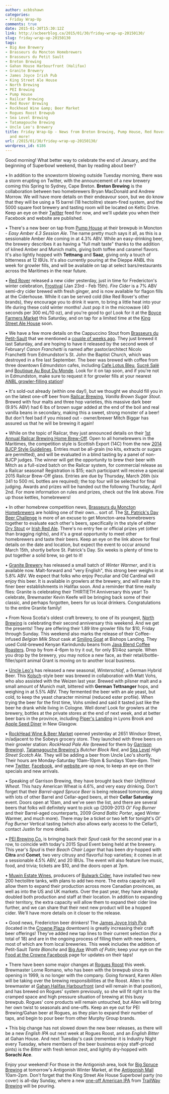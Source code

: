 ```yaml
---
author: acbbshawn
categories:
- Friday Wrap-Up
comments: true
date: 2015-01-30T15:30:12Z
link: http://acbeerblog.ca/2015/01/30/friday-wrap-up-20150130/
slug: friday-wrap-up-20150130
tags:
- Big Axe Brewery
- Brasseurs du Moncton Homebrewers
- Brasseurs du Petit Sault
- Breton Brewing
- Gahan House Harbourfront (Halifax)
- Granite Brewery
- James Joyce Irish Pub
- King Street Ale House
- North Brewing
- PEI Brewing
- Pump House
- Railcar Brewing
- Red Rover Brewing
- Rockhead Wine &amp; Beer Market
- Rogues Roost Brewpub
- Sea Level Brewing
- Tatamagouche Brewing
- Uncle Leo's Brewery
title: Friday Wrap-Up - News from Breton Brewing, Pump House, Red Rover, Petit-Sault,
  and more!
url: /2015/01/30/friday-wrap-up-20150130/
wordpress_id: 6186
---
```


Good morning! What better way to celebrate the end of January, and the beginning of Superbowl weekend, than by reading about beer?

• In addition to the snowstorm blowing outside Tuesday morning, there was a storm erupting on Twitter, with the announcement of a new brewery coming this Spring to Sydney, Cape Breton. **Breton Brewing** is the collaboration between two homebrewers Bryan MacDonald and Andrew Morrow. We will have more details on their endeavour soon, but we do know that they will be using a 15 barrel (18 hectolitre) steam-fired system, and the 5000 square foot brewery and tasting room will be located on Keltic Drive. Keep an eye on their [Twitter](https://twitter.com/bretonbrewing) feed for now, and we'll update you when their Facebook and website are published.

• There's a new beer on tap from [Pump House](http://beer.pumphousebrewery.ca/) at their brewpub in Moncton - _Easy Amber 4.3 Session Ale_. The name pretty much says it all, as this is a sessionable Amber Ale coming in at 4.3% ABV. While an easy-drinking beer, the brewery describes it as having a "full malt taste" thanks to the addition of kilned Amber and Munich malts, giving both toffee and caramel flavors. It's also lightly hopped with **Tettnang** and **Saaz**, giving only a touch of bitterness at 12 IBUs. It's also currently pouring at the Dieppe ANBL this week for growler fills, and will be available on tap at select bars/restaurants across the Maritimes in the near future.

• [Red Rover](http://www.redroverbrew.com/) released a new cider yesterday, just in time for Fredericton's winter celebration, [Frostival](http://www.tourismfredericton.ca/en/thingstodo/Frostival.asp) (Jan 23rd - Feb 15th). _Fire Cider_ is a 7% ABV semi-dry cider brewed with fresh ginger, and is now available for flagon fills at the Ciderhouse. While it can be served cold (like Red Rover's other brands), they encourage you to drink it warm, to bring a little heat into your life during these cold winter months! Just pop it in the microwave (40 seconds per 300 mL/10 oz), and you're good to go! Look for it at the [Boyce Farmers Market](http://frederictonfarmersmarket.ca/) this Saturday, and on tap for a limited time at the [King Street Ale House](http://thekingstreetalehouse.ca/) soon.

• We have a few more details on the Cappuccino Stout from [Brasseurs du Petit-Sault](http://brasseurspetitsault.com/) that we mentioned a [couple of weeks ago](http://acbeerblog.ca/2015/01/16/friday-wrap-up-20150116/). They just brewed it last Saturday, and are hoping to have it released by the second week of February! _Canon Franchetti_ is named after pastor/architect Nicolo Franchetti from Edmundston's St. John the Baptist Church, which was destroyed in a fire last September. The beer was brewed with coffee from three downtown Edmundston cafes, including [Cafe Lotus Bleu](https://www.facebook.com/pages/Cafe-Lotus-Bleu/265232256830337), [Sucré Salé](https://www.facebook.com/boutiquesucresale) and [Boutique Au Bout Du Monde](https://www.facebook.com/BoutiqueAuBoutDuMonde). Look for it on tap soon, and if you're not in Edmundston, make sure to request it for growler fills at your nearest [ANBL growler-filling station](http://www.nbliquor.com/documents/growler.pdf)!

• It's sold-out already (within one day!), but we thought we should fill you in on the latest one-off beer from [Railcar Brewing](http://railcarbrewing.com/), _Vanilla Brown Sugar Stout_. Brewed with four malts and three hop varieties, this massive dark beer (9.9% ABV) had 6 lbs of brown sugar added at the end of the boil and real vanilla beans in secondary, making this a sweet, strong monster of a beer! But don't feel bad if you missed out - owner/brewer Mitch Biggar has assured us that he will be brewing it again!

• While on the topic of Railcar, they just announced details on their [1st Annual Railcar Brewing Home Brew-Off](https://www.facebook.com/events/420522788102153/?ref_newsfeed_story_type=regular). Open to all homebrewers in the Maritimes, the competition style is Scottish Export (14C) from the new [2014 BJCP Style Guidelines](http://www.bjcp.org/docs/2014%20BJCP%20Style%20Guidelines%20(DRAFT)%20(NOLOGO).pdf). Entries must be all-grain (no kits, extracts or sugars are permitted), and will be evaluated in a blind tasting by a panel of non-BJCP judges. The winner will get the opportunity to brew their beer with Mitch as a full-sized batch on the Railcar system, for commercial release as a Railcar seasonal! Registration is $15; each participant will receive a special 2015 Railcar Brew-Off glass. Entries are due by Thursday, March 26th (six 341 to 500 mL bottles are required); the top four will be selected for final judging. Awards and prizes will be handed out the following Thursday, April 2nd. For more information on rules and prizes, check out the link above. Fire up those kettles, homebrewers!

• In other homebrew competition news, [Brasseurs du Moncton Homebrewers](https://www.facebook.com/monctonhomebrewclub) are holding one of their own... sort of. The [St. Patrick's Day Beer Challenge](https://www.facebook.com/events/612723145523328/?ref_newsfeed_story_type=regular) is more of an excuse to get Moncton-area homebrewers together to evaluate each other's beers, specifically in the style of either [Dry Stout](http://bjcp.org/2008styles/style13.php#1a) or [Irish Red Ale](http://bjcp.org/2008styles/style09.php#1d). There's no entry fee or official prizes yet (other than bragging rights), and it's a great opportunity to meet other homebrewers and taste their beers. Keep an eye on the link above for final details on the date and location, but expect the event to occur around March 15th, shortly before St. Patrick's Day. Six weeks is plenty of time to put together a solid brew, so get to it!

• [Granite Brewery](http://www.granitebreweryhalifax.ca/) has released a small batch of _Winter Warmer_, and it is available now. Malt-forward and "very English", this strong beer weighs in at 5.8% ABV. We expect that folks who enjoy Peculiar and Old Cardinal will enjoy this beer. It is available in growlers at the brewery, and will make it to finer beer establishments in Halifax soon. And a reminder that time really flies: Granite is celebrating their THIRTIETH Anniversary this year! To celebrate, Brewmaster Kevin Keefe will be bringing back some of their classic, and perhaps forgotten, beers for us local drinkers. Congratulations to the entire Granite family!

• From Nova Scotia's oldest craft brewery, to one of its youngest, [North Brewing](%20http://www.northbrewing.ca/) is celebrating their second anniversary this weekend. And we get the presents! They are offering their 1.89 litre growler fills for $10, Friday through Sunday. This weekend also marks the release of their Coffee-Infused _Belgian Milk Stout_ cask at [Smiling Goat](http://www.smilinggoat.ca) at Bishops Landing. They used Cold-brewed Kenyan Karindundu beans from [Java Blend Coffee Roasters](https://www.facebook.com/JavaBlend). Drop by from 4-6pm to try it out, for only $1/4oz sample. When you drop by the brewery, you may notice a new face, as their retail/bottle-filler/spirit animal Grant is moving on to another local business.

• [Uncle Leo's](http://uncleleosbrewery.ca/) has released a new seasonal, _Winterschlaf_, a German Hybrid Beer. This [Kolsch](http://www.bjcp.org/2008styles/style06.php#1c)-style beer was brewed in collaboration with Matt Vohs, who also assisted with the Weizen last year. Brewed with pilsner malt and a small amount of Munich malt, bittered with **German Tettnanger** hops, and weighing in at 5.5% ABV. They fermented the beer with an ale yeast, but cold, to keep the yeast character minimal (reduced ester profile). When trying the beer for the first time, Vohs smiled and said it tasted just like the beer he drank while living in Cologne. Well done! Look for growlers at the brewery, bottles at the private stores at the end of next week, and at better beer bars in the province, including [Piper's Landing](http://www.piperslandingrestaurant.com/) in Lyons Brook and [Apple Seed Diner](http://www.theappleseed.ca/) in New Glasgow.

• [RockHead Wine & Beer Market](http://www.rockhead.ca/) opened yesterday at 2651 Windsor Street, in/adjacent to the Sobeys grocery store. They launched with three beers on their growler station: _RockHead Pale Ale_ (brewed for them by [Garrison Brewing](http://www.garrisonbrewing.com/)), [Tatamagouche Brewing's](http://tatabrew.com/) _Butcher Block Red_, and [Sea Level](http://www.sealevelbrewing.com/) _High Street Scotch Ale_. They will be adding a beer from Uncle Leo's shortly. Their hours are Monday-Saturday 10am-10pm & Sundays 10am-8pm. Their new [Twitter](https://twitter.com/Rockheadhfx/), [Facebook](https://www.facebook.com/RockHeadHFX), and [website ](http://www.rockhead.ca/)are up now, to keep an eye on their specials and new arrivals.

• Speaking of Garrison Brewing, they have brought back their _Unfiltered Wheat_. This hazy American Wheat is 4.6%, and very easy drinking. Don't forget that their _Barrel-aged Spruce Beer_ is being released tomorrow, along with lots of other Barrel and Cellar-aged beers, at their **Cellar Saturday** event. Doors open at 10am, and we've seen the list, and there are several beers that folks will definitely want to pick up (2009-2013 _Ol' Fog Burner_ and their Barrel-aged counterparts, 2009 _Grand Baltic Porter_, aged Winter Warmer, and much more). There may be a ticket or two left for tonight's _Ol' Fog Burner_ Vertical tasting (which also allows early access to the Cellar!), contact Justin for more details.




• [PEI Brewing Co.](http://peibrewingcompany.com/) is bringing back their _Spud_ cask for the second year in a row, to coincide with today's 2015 Spud Event being held at the brewery. This year's _Spud_ is their _Beach Chair Lager_ that has been dry-hopped with **Citra** and **Comet**, two very citrusy and flavorful hop varieties; it comes in at a sessionable 4.5% ABV, and 20 IBUs. The event will also feature live music, food, and trivia; tickets are $10, and the doors open at 7pm.

• [Muwin Estate Wines](https://www.facebook.com/Muwinwines), producers of [Bulwark Cider](http://www.bulwarkcider.com/), have installed two new 200 hectolitre tanks, with plans to add two more. The extra capacity will allow them to expand their production across more Canadian provinces, as well as into the US and UK markets. Over the past year, they have already doubled both production and staff at their location. In addition to expanding their territory, the extra capacity will allow them to expand their cider line further, and we can share that their next new product will be a hopped cider. We'll have more details on it closer to the release.

• Good news, Fredericton beer drinkers! The [James Joyce Irish Pub](http://www.cpfredericton.com/en/restaurants-dining/james-joyce) (located in the [Crowne Plaza](http://www.cpfredericton.com/) downtown) is greatly increasing their craft beer offerings! They've added new tap lines to their current selection (for a total of 18) and are in the ongoing process of filling them with new beers, most of which are from local breweries. This week includes the addition of Petit-Sault _Tante Blanche_ and [Big Axe](https://www.facebook.com/BigAxeBrewery) _Wrath of Putin_; keep your eye on the [Food at the Crowne Facebook](https://www.facebook.com/FoodatTheCrownDowntown) page for updates on their taps!

• There have been some major changes at [Rogues Roost](http://www.roguesroost.ca/) this week. Brewmaster Lorne Romano, who has been with the brewpub since its opening in 1999, is no longer with the company. Going forward, Karen Allen will be taking over the brewing responsibilities at the Roost. Allen is the brewmaster at [Gahan Halifax Harbourfront](http://halifax.gahan.ca/) (and will remain in that position), and has brewed on Rogues' system previously, so she will fit right in to the cramped space and high pressure situation of brewing at this busy brewpub. Rogues' core products will remain untouched, but Allen will bring her own twist to seasonals and one-offs. Keep an eye out for PEI Brewing/Gahan beer at Rogues, as they plan to expand their number of taps, and begin to pour beer from other Murphy Group brands.

• This big change has not slowed down the new beer releases, as there will be a new _English IPA_ out next week at Rogues Roost, and an _English Bitter_ at Gahan House. And next Tuesday's cask (remember it is Industry Night every Tuesday, where members of the beer business enjoy staff-priced pints) is the _Bitter_ with fresh lemon zest, and lightly dry-hopped with **Sorachi Ace**.

Enjoy your weekend! For those in the Antigonish area, look for [Big Spruce Brewing](http://www.bigspruce.ca/) at tomorrow's Antigonish Winter Market, at the [Antigonish Mall](http://antigonishmall.com/) 10am-2pm. Don't forget that the King Street Ale House Superbowl party (no cover) is all-day Sunday, where a new [one-off American IPA](http://acbeerblog.ca/2015/01/23/friday-wrap-up-20150123/) from [TrailWay Brewing](https://www.facebook.com/trailwaybrewing) will be pouring.



